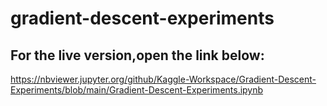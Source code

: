 # gradient-descent-experiments


## For the live version,open the link below:
https://nbviewer.jupyter.org/github/Kaggle-Workspace/Gradient-Descent-Experiments/blob/main/Gradient-Descent-Experiments.ipynb
